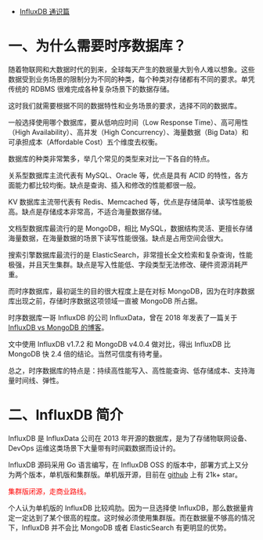 - [InfluxDB 通识篇](https://juejin.cn/post/6947575345570643981)

# 一、为什么需要时序数据库？

随着物联网和大数据时代的到来，全球每天产生的数据量大到令人难以想象。这些数据受到业务场景的限制分为不同的种类，每个种类对存储都有不同的要求。单凭传统的 RDBMS 很难完成各种复杂场景下的数据存储。

这时我们就需要根据不同的数据特性和业务场景的要求，选择不同的数据库。

一般选择使用哪个数据库，要从低响应时间（Low Response Time）、高可用性（High Availability）、高并发（High Concurrency）、海量数据（Big Data）和可承担成本（Affordable Cost）五个维度去权衡。

数据库的种类非常繁多，举几个常见的类型来对比一下各自的特点。

关系型数据库主流代表有 MySQL、Oracle 等，优点是具有 ACID 的特性，各方面能力都比较均衡。缺点是查询、插入和修改的性能都很一般。

KV 数据库主流带代表有 Redis、Memcached 等，优点是存储简单、读写性能极高。缺点是存储成本非常高，不适合海量数据存储。

文档型数据库最流行的是 MongoDB，相比 MySQL，数据结构灵活、更擅长存储海量数据，在海量数据的场景下读写性能很强。缺点是占用空间会很大。

搜索引擎数据库最流行的是 ElasticSearch，非常擅长全文检索和复杂查询，性能极强，并且天生集群。缺点是写入性能低、字段类型无法修改、硬件资源消耗严重。

而时序数据库，最初诞生的目的很大程度上是在对标 MongoDB，因为在时序数据库出现之前，存储时序数据这项领域一直被 MongoDB 所占据。

时序数据库一哥 InfluxDB 的公司 InfluxData，曾在 2018 年发表了一篇关于 [InfluxDB vs MongoDB 的博客](https://link.juejin.cn?target=https%3A%2F%2Fwww.influxdata.com%2Fblog%2Finfluxdb-is-27x-faster-vs-mongodb-for-time-series-workloads%2F)。

文中使用 InfluxDB v1.7.2 和 MongoDB v4.0.4 做对比，得出 InfluxDB 比 MongoDB 快 2.4 倍的结论。当然可信度有待考量。

总之，时序数据库的特点是：持续高性能写入、高性能查询、低存储成本、支持海量时间线、弹性。

# 二、InfluxDB 简介

InfluxDB 是 InfluxData 公司在 2013 年开源的数据库，是为了存储物联网设备、DevOps 运维这类场景下大量带有时间戳数据而设计的。

InfluxDB 源码采用 Go 语言编写，在 InfluxDB OSS 的版本中，部署方式上又分为两个版本，单机版和集群版。单机版开源，目前在 [github](https://link.juejin.cn?target=https%3A%2F%2Fgithub.com%2Finfluxdata%2Finfluxdb) 上有 21k+ star。

<font color='red'>集群版闭源，走商业路线。</font>

个人认为单机版的 InfluxDB 比较鸡肋。因为一旦选择使 InfluxDB，那么数据量肯定一定达到了某个很高的程度。这时候必须使用集群版。而在数据量不够高的情况下，InfluxDB 并不会比 MongoDB 或者 ElasticSearch 有更明显的优势。

